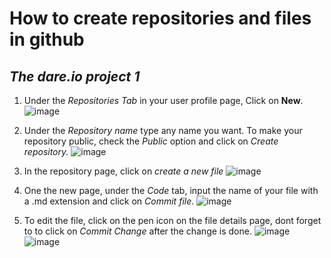 # How to create repositories and files in github
## *The dare.io project 1*


1. Under the *Repositories Tab* in your user profile page, Click on **New**.
![image](https://user-images.githubusercontent.com/86664013/123815892-c393ee00-d8ee-11eb-8902-c18279f78db7.png)

2. Under the *Repository name* type any name you want. To make your repository public, check the *Public* option and click on *Create repository.*
![image](https://user-images.githubusercontent.com/86664013/123815981-d6a6be00-d8ee-11eb-9c1e-7d31fb3e198e.png)

3.  In the repository page, click on *create a new file* 
![image](https://user-images.githubusercontent.com/86664013/123851100-bab51380-d912-11eb-893d-7c88eeb44860.png)

4.  One the new page, under the *Code* tab, input the name of your file with a .md extension and click on *Commit file*.
![image](https://user-images.githubusercontent.com/86664013/123851537-33b46b00-d913-11eb-8b00-e810485ebfa7.png)

6.  To edit the file, click on the pen icon on the file details page, dont forget to to click on *Commit Change* after the change is done.
![image](https://user-images.githubusercontent.com/86664013/123851853-99085c00-d913-11eb-9d20-5dd0edac3701.png)
![image](https://user-images.githubusercontent.com/86664013/123852036-c5bc7380-d913-11eb-9640-c2b43b7d3f04.png)

